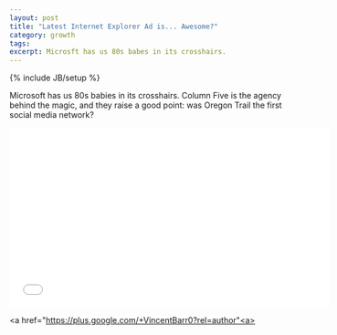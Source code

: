 ```yaml
---
layout: post
title: "Latest Internet Explorer Ad is... Awesome?"
category: growth
tags:
excerpt: Microsft has us 80s babes in its crosshairs.
---
```

{% include JB/setup %}

Microsoft has us 80s babies in its crosshairs. Column Five is the agency behind the magic, and they raise a good point: was Oregon Trail the first social media network?

<iframe width="560" height="315" src="//www.youtube.com/embed/qkM6RJf15cg" frameborder="0"> </iframe>

<a href="https://plus.google.com/+VincentBarr0?rel=author"<a></a>